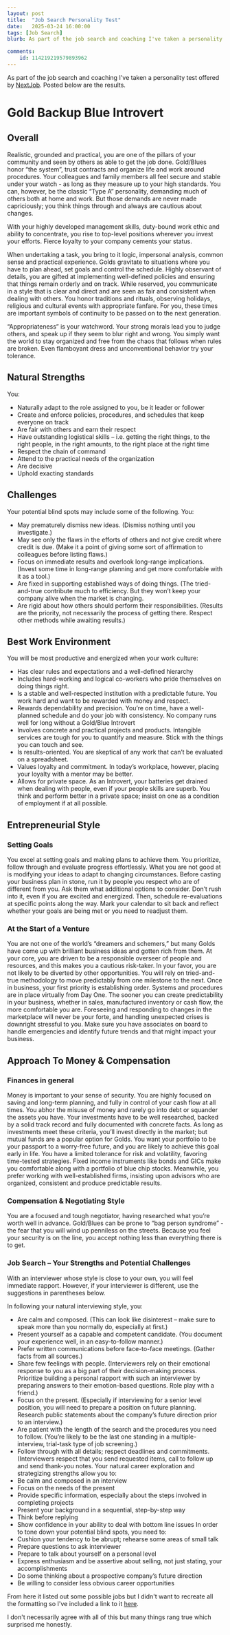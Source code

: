 ```yaml
---
layout: post
title:  "Job Search Personality Test"
date:   2025-03-24 16:00:00
tags: [Job Search]
blurb: As part of the job search and coaching I've taken a personality test offered by NextJob. Posted below are the results.

comments:
    id: 114219219579893962
---
```


<!--more-->

As part of the job search and coaching I've taken a personality test offered by [NextJob]. Posted below are the results.


# Gold Backup Blue Introvert
## Overall 
Realistic, grounded and practical, you are one of the pillars of your community and seen by others as able to get the job done. Gold/Blues honor “the system”, trust contracts and organize life and work around procedures. Your colleagues and family members all feel secure and stable under your watch - as long as they measure up to your high standards. You can, however, be the classic “Type A” personality, demanding much of others both at home and work. But those demands are never made capriciously; you think things through and always are cautious about changes.

With your highly developed management skills, duty-bound work ethic and ability to concentrate, you rise to top-level positions wherever you invest your efforts. Fierce loyalty to your company cements your status. 

When undertaking a task, you bring to it logic, impersonal analysis, common sense and practical experience. Golds gravitate to situations where you have to plan ahead, set goals and control the schedule. Highly observant of details, you are gifted at implementing well-defined policies and ensuring that things remain orderly and on track. While reserved, you communicate in a style that is clear and direct and are seen as fair and consistent when dealing with others. You honor traditions and rituals, observing holidays, religious and cultural events with appropriate fanfare. For you, these times are important symbols of continuity to be passed on to the next
generation.

“Appropriateness” is your watchword. Your strong morals lead you to judge others, and speak up if they seem to blur right and wrong. You simply want the world to stay organized and free from the chaos that follows when rules are broken. Even flamboyant dress and unconventional behavior try your tolerance.

## Natural Strengths
You:
* Naturally adapt to the role assigned to you, be it leader or follower
* Create and enforce policies, procedures, and schedules that keep everyone on track
* Are fair with others and earn their respect
* Have outstanding logistical skills – i.e. getting the right things, to the right people, in the right amounts, to the right place at the right time
* Respect the chain of command
* Attend to the practical needs of the organization
* Are decisive
* Uphold exacting standards

## Challenges
Your potential blind spots may include some of the following. 
You:
* May prematurely dismiss new ideas. (Dismiss nothing until you investigate.)
* May see only the flaws in the efforts of others and not give credit where credit is due. (Make it a point of giving some sort of affirmation to colleagues before listing flaws.)
* Focus on immediate results and overlook long-range implications. (Invest some time in long-range planning and get more comfortable with it as a tool.)
* Are fixed in supporting established ways of doing things. (The tried-and-true contribute much to efficiency. But they won’t keep your company alive when the market is changing.
* Are rigid about how others should perform their responsibilities. (Results are the priority, not necessarily the process of getting there. Respect other methods while awaiting results.)

## Best Work Environment
You will be most productive and energized when your work culture:
* Has clear rules and expectations and a well-defined hierarchy
* Includes hard-working and logical co-workers who pride themselves on doing things right.
* Is a stable and well-respected institution with a predictable future. You work hard and want to be rewarded with money and respect.
* Rewards dependability and precision. You’re on time, have a well-planned schedule and do your job with consistency. No company runs well for long without a Gold/Blue Introvert
* Involves concrete and practical projects and products. Intangible services are tough for you to quantify and measure. Stick with the things you can touch and see.
* Is results-oriented. You are skeptical of any work that can’t be evaluated on a spreadsheet.
* Values loyalty and commitment. In today’s workplace, however, placing your loyalty with a mentor may be better.
* Allows for private space. As an Introvert, your batteries get drained when dealing with people, even if your people skills are superb. You think and perform better in a private space; insist on one as a condition of employment if at all possible.

## Entrepreneurial Style

### Setting Goals
You excel at setting goals and making plans to achieve them. You prioritize, follow through and evaluate progress effortlessly. What you are not good at is modifying your ideas to adapt to changing circumstances. Before casting your business plan in stone, run it by people you respect who are of different from you. Ask them what additional options to consider. Don’t rush into it, even if you are excited and energized. Then, schedule re-evaluations at specific points along the way. Mark your calendar to sit back and reflect whether your goals are being met or you need to readjust them.

### At the Start of a Venture
You are not one of the world’s “dreamers and schemers,” but many Golds have come up with brilliant business ideas and gotten rich from them. At your core, you are driven to be a responsible overseer of people and resources, and this makes you a cautious risk-taker. In your favor, you are not likely to be diverted by other opportunities. You will rely on tried-and-true methodology to move predictably from one milestone to the next.
Once in business, your first priority is establishing order. Systems and procedures are in place virtually from Day One. The sooner you can create predictability in your business, whether in sales, manufactured inventory or cash flow, the more comfortable you are.
Foreseeing and responding to changes in the marketplace will never be your forte, and handling unexpected crises is downright stressful to you. Make sure you have associates on board to handle emergencies and identify future trends and that might impact your business.

## Approach To Money & Compensation

### Finances in general

Money is important to your sense of security. You are highly focused on saving and long-term planning, and fully in control of your cash flow at all times. You abhor the misuse of money and rarely go into debt or squander the assets you have. Your investments have to be well researched, backed by a solid track record and fully documented with concrete facts. As long as investments meet these criteria, you’ll invest directly in the market; but mutual funds are a popular option for Golds. You want your portfolio to be your passport to a worry-free future, and you are likely to achieve this goal early in life.
You have a limited tolerance for risk and volatility, favoring time-tested strategies. Fixed income instruments like bonds and GICs make you comfortable along with a portfolio of blue chip stocks. Meanwhile, you prefer working with well-established firms, insisting upon advisors who are organized, consistent and produce predictable results.
### Compensation & Negotiating Style
You are a focused and tough negotiator, having researched what you’re worth well in advance. Gold/Blues can be prone to “bag person syndrome” - the fear that you will wind up penniless on the streets. Because you feel your security is on the line, you accept nothing less than everything there is to get.
### Job Search – Your Strengths and Potential Challenges
With an interviewer whose style is close to your own, you will feel immediate rapport. However, if your interviewer is different, use the suggestions in parentheses below.

In following your natural interviewing style, you:
* Are calm and composed. (This can look like disinterest – make sure to speak more than you normally do, especially at first.)
* Present yourself as a capable and competent candidate. (You document your
experience well, in an easy-to-follow manner.)
* Prefer written communications before face-to-face meetings. (Gather facts from all sources.)
* Share few feelings with people. (Interviewers rely on their emotional response to you as a big part of their decision-making process. Prioritize building a personal rapport with such an interviewer by preparing answers to their emotion-based questions. Role play with a friend.)
* Focus on the present. (Especially if interviewing for a senior level position, you will need to prepare a position on future planning. Research public statements about the company’s future direction prior to an interview.)
* Are patient with the length of the search and the procedures you need to follow. (You’re likely to be the last one standing in a multiple-interview, trial-task type of job screening.)
* Follow through with all details; respect deadlines and commitments. (Interviewers respect that you send requested items, call to follow up and send thank-you notes. Your natural career exploration and strategizing strengths allow you to:
* Be calm and composed in an interview
* Focus on the needs of the present
* Provide specific information, especially about the steps involved in completing projects
* Present your background in a sequential, step-by-step way
* Think before replying
* Show confidence in your ability to deal with bottom line issues In order to tone down your potential blind spots, you need to:
* Cushion your tendency to be abrupt; rehearse some areas of small talk
* Prepare questions to ask interviewer
* Prepare to talk about yourself on a personal level
* Express enthusiasm and be assertive about selling, not just stating, your accomplishments
* Do some thinking about a prospective company’s future direction
* Be willing to consider less obvious career opportunities

From here it listed out some possible jobs but I didn't want to recreate all the formatting so I've included a link to it [here].

I don't necessarily agree with all of this but many things rang true which surprised me honestly.

[NextJob]: https://www.nextjobtraining.com/
[here]: /assets/pdf/Personality.pdf